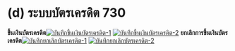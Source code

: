# (d)    ระบบบัตรเครดิต  730

  **ขึ้นเงินบัตรเครดิต**[![บันทึกขึ้นเงินบัตรเครดิต-1](/images/บันทึกขึ้นเงินบัตรเครดิต-1.jpg)](/images/บันทึกขึ้นเงินบัตรเครดิต-1.jpg)
    [![บันทึกขึ้นเงินบัตรเครดิต-2](/images/บันทึกขึ้นเงินบัตรเครดิต-2.jpg)](/images/บันทึกขึ้นเงินบัตรเครดิต-2.jpg)
    **ยกเลิกการขึ้นเงินบัตรเครดิต**[![บันทึกยกเลิกบัตรเครดิต-1](/images/บันทึกยกเลิกบัตรเครดิต-1.jpg)](/images/บันทึกยกเลิกบัตรเครดิต-1.jpg)
    [![บันทึกยกเลิกบัตรเครดิต-2](/images/บันทึกยกเลิกบัตรเครดิต-2.jpg)](/images/บันทึกยกเลิกบัตรเครดิต-2.jpg)

